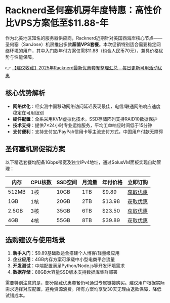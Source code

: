# Racknerd圣何塞机房年度特惠：高性价比VPS方案低至$11.88-年

作为北美地区知名的服务器供应商，Racknerd近期针对美国西海岸核心节点——圣何塞（SanJose）机房推出多款**超值VPS套餐**。本次促销特别适合需要稳定网络环境的用户，其中入门款年付方案仅需$11.88（约合人民币70元），兼具价格优势与性能保障。

👉 [【建议收藏】2025年Racknerd最新优惠套餐整理汇总 - 每日更新可用活动优惠](https://bit.ly/Rack_Nerd)

## 核心优势解析
- **网络优化**：经实测中国移动网络访问延迟表现最佳，电信/联通网络响应速度稳定在可用级别
- **硬件配置**：全系采用KVM虚拟化技术，SSD存储阵列支持RAID10数据保护
- **技术支持**：提供7×24小时专业运维服务，平均工单响应时间低于15分钟
- **支付便利**：支持支付宝/PayPal/信用卡等主流支付方式，中国用户付款无障碍

## 圣何塞机房促销方案
以下精选套餐均配备1Gbps带宽及独立IPv4地址，通过SolusVM面板实现自助管理：

| 内存   | CPU核数 | SSD空间 | 月流量   | 年付价格   | 立即订购                    |
|--------|---------|---------|----------|------------|-----------------------------|
| 512MB  | 1核     | 10GB    | 1TB      | $9.89      | [获取优惠](https://bit.ly/Rack_Nerd) |
| 1GB    | 1核     | 20GB    | 2TB      | $13.98     | [获取优惠](https://bit.ly/Rack_Nerd) |
| 2.5GB  | 3核     | 35GB    | 6TB      | $23.50     | [获取优惠](https://bit.ly/Rack_Nerd) |
| 4GB    | 4核     | 55GB    | 8TB      | $39.89     | [获取优惠](https://bit.ly/Rack_Nerd) |

## 选购建议与使用场景
1. **新手入门**：$9.89基础款适合搭建个人博客/轻量级应用
2. **企业应用**：4GB内存方案可承载中小型电商平台流量
3. **开发测试**：中端配置满足Python/Node.js等开发环境需求
4. **数据存储**：88GB大容量SSD版本支持数据库集群部署

需要特别注意的是，部分隐藏优惠套餐仍可通过专属链接购买。建议用户根据实际需求选择对应配置，避免资源浪费。所有方案均享受30天无理由退款保障，降低试错成本。